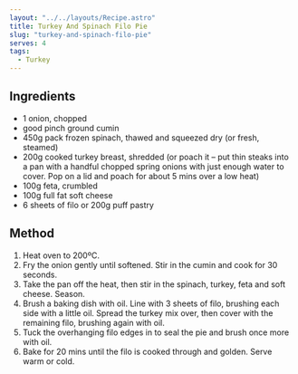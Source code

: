 ```yaml
---
layout: "../../layouts/Recipe.astro"
title: Turkey And Spinach Filo Pie
slug: "turkey-and-spinach-filo-pie"
serves: 4
tags:
  - Turkey
---
```


## Ingredients

- 1 onion, chopped
- good pinch ground cumin
- 450g pack frozen spinach, thawed and squeezed dry (or fresh, steamed)
- 200g cooked turkey breast, shredded (or poach it – put thin steaks into a pan with a handful chopped spring onions with just enough water to cover. Pop on a lid and poach for about 5 mins over a low heat)
- 100g feta, crumbled
- 100g full fat soft cheese
- 6 sheets of filo or 200g puff pastry

## Method

1. Heat oven to 200ºC.
1. Fry the onion gently until softened. Stir in the cumin and cook for 30 seconds.
1. Take the pan off the heat, then stir in the spinach, turkey, feta and soft cheese. Season.
1. Brush a baking dish with oil. Line with 3 sheets of filo, brushing each side with a little oil. Spread the turkey mix over, then cover with the remaining filo, brushing again with oil.
1. Tuck the overhanging filo edges in to seal the pie and brush once more with oil.
1. Bake for 20 mins until the filo is cooked through and golden. Serve warm or cold.